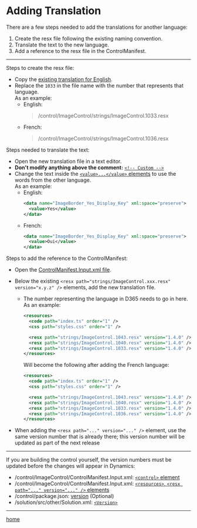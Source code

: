 # Adding Translation

There are a few steps needed to add the translations for another language:
1. Create the resx file following the existing naming convention.
2. Translate the text to the new language.
3. Add a reference to the resx file in the ControlManifest.

---

Steps to create the resx file:
- Copy the [existing translation for English](https://github.com/cathalnoonan/d365-pcf-imagecontrol/blob/master/control/ImageControl/strings/ImageControl.1033.resx).
- Replace the `1033` in the file name with the number that represents that language.\
  As an example:
  - English:
    > /control/ImageControl/strings/ImageControl.1033.resx
  - French:
    > /control/ImageControl/strings/ImageControl.1036.resx

Steps needed to translate the text:
- Open the new translation file in a text editor.
- **Don't modify anything above the comment:** [`<!-- Custom -->`](https://github.com/cathalnoonan/d365-pcf-imagecontrol/blob/master/control/ImageControl/strings/ImageControl.1033.resx#L65)
- Change the text inside the [`<value>...</value>` elements](https://github.com/cathalnoonan/d365-pcf-imagecontrol/blob/master/control/ImageControl/strings/ImageControl.1033.resx#L66-L137) to use the words from the other language.\
  As an example:
  - English:
    ```xml
    <data name="ImageBorder_Yes_Display_Key" xml:space="preserve">
      <value>Yes</value>
    </data>
    ```
  - French:
    ```xml
    <data name="ImageBorder_Yes_Display_Key" xml:space="preserve">
      <value>Oui</value>
    </data>
    ```

Steps to add the reference to the ControlManifest:
- Open the [ControlManifest.Input.xml file](https://github.com/cathalnoonan/d365-pcf-imagecontrol/blob/master/control/ImageControl/ControlManifest.Input.xml).
- Below the existing `<resx path="strings/ImageControl.xxx.resx" version="x.y.z" />` elements, add the new translation file.
  - The number representing the language in D365 needs to go in here.\
    As an example:
    ```xml
    <resources>
      <code path="index.ts" order="1" />
      <css path="styles.css" order="1" />

      <resx path="strings/ImageControl.1043.resx" version="1.4.0" />
      <resx path="strings/ImageControl.1040.resx" version="1.4.0" />
      <resx path="strings/ImageControl.1033.resx" version="1.4.0" />
    </resources>
    ```
    Will become the following after adding the French language:
    ```xml
    <resources>
      <code path="index.ts" order="1" />
      <css path="styles.css" order="1" />

      <resx path="strings/ImageControl.1043.resx" version="1.4.0" />
      <resx path="strings/ImageControl.1040.resx" version="1.4.0" />
      <resx path="strings/ImageControl.1033.resx" version="1.4.0" />
      <resx path="strings/ImageControl.1036.resx" version="1.4.0" />
    </resources>
    ```

- When adding the `<resx path="..." version="..." />` element, use the same version number that is already there; this version number will be updated as part of the next release

---

If you are building the control yourself, the version numbers must be updated before the changes will appear in Dynamics:

- /control/ImageControl/ControlManifest.Input.xml: [`<control>` element](https://github.com/cathalnoonan/d365-pcf-imagecontrol/blob/master/control/ImageControl/ControlManifest.Input.xml#L3)
- /control/ImageControl/ControlManifest.Input.xml: [`<resources>`, `<resx path="..." version="..." />` elements](https://github.com/cathalnoonan/d365-pcf-imagecontrol/blob/master/control/ImageControl/ControlManifest.Input.xml#L16-L19)
- /control/package.json: [version](https://github.com/cathalnoonan/d365-pcf-imagecontrol/blob/master/control/package.json#L3) (Optional)
- /solution/src/other/Solution.xml: [`<Version>`](https://github.com/cathalnoonan/d365-pcf-imagecontrol/blob/master/solution/src/other/Solution.xml#L11)

---

[home](../readme.md)
